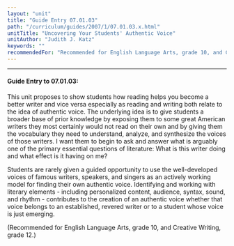 ```yaml
---
layout: "unit"
title: "Guide Entry 07.01.03"
path: "/curriculum/guides/2007/1/07.01.03.x.html"
unitTitle: "Uncovering Your Students' Authentic Voice"
unitAuthor: "Judith J. Katz"
keywords: ""
recommendedFor: "Recommended for English Language Arts, grade 10, and Creative Writing, grade 12."
---
```

<body>
<hr/>
<h4>
Guide Entry to 07.01.03:
</h4>
<p>
This unit proposes to show students how reading helps you become a better writer and vice versa especially as reading and writing both relate to the idea of authentic voice. The underlying idea is to give students a broader base of prior knowledge by exposing them to some great American writers they most certainly would not read on their own and by giving them the vocabulary they need to understand, analyze, and synthesize the voices of those writers. I want them to begin to ask and answer what is arguably one of the primary essential questions of literature: What is this writer doing and what effect is it having on me?
</p>
<p>
Students are rarely given a guided opportunity to use the well-developed voices of famous writers, speakers, and singers as an actively working model for finding their own authentic voice. Identifying and working with literary elements - including personalized content, audience, syntax, sound, and rhythm - contributes to the creation of an authentic voice whether that voice belongs to an established, revered writer or to a student whose voice is just emerging.
</p>
<p>
(Recommended for English Language Arts, grade 10, and Creative Writing, grade 12.)
</p>
</body>
